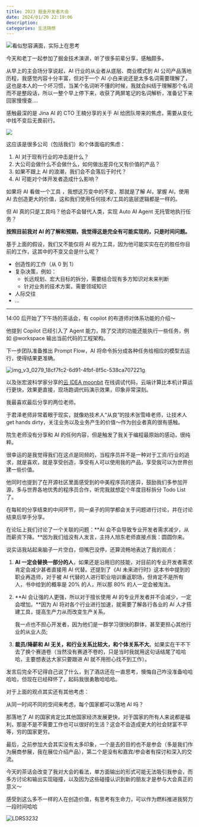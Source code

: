 ```yaml
---
title: 2023 掘金开发者大会
date: 2024/01/20 22:19:06
description:
categories: 生活随想
---
```


![看似愁容满面，实际上在思考](https://images.scar.site/LDRS1921.JPG)

今天和老丁一起参加了掘金技术演讲，听了很多前辈分享，感触颇多。

从早上的主会场分享说起，AI 行业的从业者从底层、商业模式到 AI 公司产品落地历程，我感觉内容十分丰富，但对于一个 AI 小白来说还是太多名词需要理解了，这也是本人的一个坏习惯，当某个名词听不懂的时候，我就会纠结于理解那个名词而不是整段话，所以一整个早上停下来，收获了两屏笔记的名词解析，准备记下来回家慢慢查....

感触最深的是 Jina AI 的 CTO 王楠分享的关于 AI 给团队带来的焦虑，需要从变化中找不变后无畏前行。

![](https://images.scar.site/img_v3_027a_470bf2f1-a811-41cf-98bc-cb6443c8ce2g.jpg)

这应该是很多公司（包括我们）和个体面临的焦虑：

1. AI 对于现有行业的冲击是什么？
2. 大公司会做什么不会做什么，如何做出差异化又有价值的产品？
3. 如果不跟上 AI 的浪潮，我们会不会落后于时代？
4. AI 可能对个体开发者造成什么影响？

如果将 AI 看做一个工具 ，我想这万变中的不变，那就是了解 AI，掌握 AI，使用 AI 去创造更大的价值，这和我们使用任何技术/工具的底层逻辑都是一样的。

但 AI 真的只是工具吗？他会不会替代人类，实现 Auto AI Agent 无托管地执行任务？

**按照目前我对 AI 的了解和预期，我觉得这是完全有可能实现的，只是时间问题。**

基于上面的假设，我们又不能仅将 AI 视为工具，因为他可能实实在在的胜任你目前的工作，这其中的不变又会是什么呢？

- 创造性的工作（从 0 到 1）
- 复杂决策，例如：
  - 长远规划、宏大目标的拆分，需要结合现有多方知识对未来判断
  - 针对业务的技术方案，需要领域知识
- 人际交往
- ...

---

14:00 后开始了下午场的茶话会，有 copilot 的布道师对体系功能的介绍～

他提到 Copilot 已经引入了 Agent 能力，除了交流的功能还能执行一些任务，例如 @workspace 输出当前代码的工程架构。

下一步团队准备推出 Prompt Flow，AI 将命令拆分成各种任务给相应的模型去运行，使得结果更准确。

![img_v3_0279_18cf7fc2-6d91-4fbf-8f5c-538ca707221g](https://images.scar.site/img_v3_0279_18cf7fc2-6d91-4fbf-8f5c-538ca707221g.jpg)

以及张宏波科学家分享的[云 IDEA moonbit](https://try.moonbitlang.cn/) 在线调试代码，云端计算比本机计算运行更快，效果更直接，现场跑调代码演示效果，印象非常深刻。

我最喜欢最后分享的两位老师。

于君泽老师非常着眼于现实，就像劝技术人“从良”的技术张雪峰老师，让技术人 get hands dirty，关注业务以及业务产生的价值～作为创业者真的很有感触。

院生老师没有分享和 AI 的任何内容，但是触发了我关于编程最原始的感动，很纯粹。

很幸运的是我觉得我们在这点是同频的，当程序员并不是一种对于工资/行业的追求，就是喜欢，就是享受创造，享受有人可以使用我的产品，享受我可以为世界创建一些价值。

他同时也提到了在开源社区里面感受到的中美程序员的差异，鼓励我们多参加开源，多与世界各地优秀的程序员合作，听完我就想定个年度目标拆分 Todo List 了。

在每轮的分享结束的中间环节，同一桌子的同学都会关于问题进行讨论，并在讨论结束后举手分享。

在论坛上我们讨论了一个关联的问题：**AI 会不会导致专业开发者需求减少，从而薪资下降。**因为我们组没有人发言，主持人旭东老师直接点我：圆圆你来。

说实话我站起来脑子一片空白，但嘴巴没停，还算流畅地表达了我的观点：

1. **AI 一定会替换一部分的人**，如果还是沿用旧的技能，对目前的专业开发者需求肯定会减少甚者直接用 AI 代替。还提到了《AI 未来进行时》这本书中提到的职业再造师，对于被 AI 代替的人进行职业培训重返职场，但肯定不是所有人，书中给到的概率是 20% 的人，所以那 80% 的人一定会被淘汰。

2. **AI 会让强的人更强，所以对于擅长使用 AI 的专业开发者并不会减少，一定会增加。**因为 AI 将对各个行业进行加速，就需要了解各行各业的 AI 人才搭建工具，提高生产力从而改变生产关系。

   我一点也不担心开发者，因为他们是一群学习很快的群体，甚至更担心其他行业的从业人员;

3. **裁员/降薪和 AI 无关，和行业关系比较大，和个体关系不大**。如果实在干不下去了换个赛道卷（当然没有赛道不卷的，只是当时我就用这句话结尾了哈哈哈，主要想表达大家只要跟进 AI 就不用担心找不到工作）。

发言后完全不记得自己说了什么，到了酒店还在一直思考，懊悔自己咋没准备哈哈哈哈，但现在已经释怀了，起码我很勇敢哈哈哈。

对于上面的观点其实还有其他考虑：

从同一时间不同的空间来考虑，每个国家都可以落地 AI 吗？

那落地了 AI 的国家肯定比其他国家经济发展更快，对于国家的所有人来说都是福利，那是不是不需要工作也可以很好的生活？这会不会造成更大的社会财富不平等，穷的国家更穷。

最后，之前参加大会其实没有太多印象，一个是去的目的也不是参会（多是我们作为展商参展，我在展位介绍产品），第二个是没有和嘉宾/参会者有探讨和深入的交流。

今天的茶话会改变了我对大会的看法，单方面输出的形式可能无法吸引我参会，而多方讨论和输出实现碰撞，以及因为这些碰撞认识到新的朋友才是参与大会真正的意义～

感受到这么多不一样的人在创造价值，有思考有生命力，可以作为燃料推进我努力一段时间哈哈

![LDRS3232](https://images.scar.site/LDRS3232.JPG)

